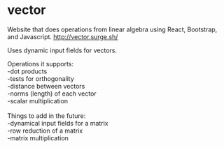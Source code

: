 # vector
Website that does operations from linear algebra using React, Bootstrap, and Javascript.
http://vector.surge.sh/

Uses dynamic input fields for vectors.

Operations it supports:
  <br />
  -dot products <br />
  -tests for orthogonality <br />
  -distance between vectors <br />
  -norms (length) of each vector <br />
  -scalar multiplication <br />
<br />
Things to add in the future:<br />
  -dynamical input fields for a matrix<br />
  -row reduction of a matrix<br />
  -matrix multiplication<br />
